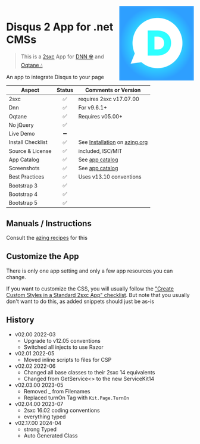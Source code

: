 <img src="app-icon.png" align="right" width="200px">

# Disqus 2 App for .net CMSs

> This is a [2sxc](https://2sxc.org) App for [DNN ☢️](https://www.dnnsoftware.com/) and [Oqtane 💧](https://www.oqtane.org/)

An app to integrate Disqus to your page

| Aspect              | Status | Comments or Version
| ------------------- | :----: | -------------------
| 2sxc                | ✅    | requires 2sxc v17.07.00
| Dnn                 | ✅    | For v9.6.1+
| Oqtane              | ✅    | Requires v05.00+
| No jQuery           | ✅    | 
| Live Demo           | ➖    |
| Install Checklist   | ✅    | See [Installation](https://azing.org/2sxc/r/fT9O-8LH) on [azing.org](https://azing.org/2sxc)
| Source & License    | ✅    | included, ISC/MIT
| App Catalog         | ✅    | See [app catalog](https://2sxc.org/en/apps/app/disqus-app-v3-hybrid-for-dnn-and-oqtane)
| Screenshots         | ✅    | See [app catalog](https://2sxc.org/en/apps/app/disqus-app-v3-hybrid-for-dnn-and-oqtane)
| Best Practices      | ✅    | Uses v13.10 conventions
| Bootstrap 3         | ✅    |
| Bootstrap 4         | ✅    |
| Bootstrap 5         | ✅    |

## Manuals / Instructions

Consult the [azing recipes](https://azing.org/2sxc/l/Mek_MCqz/app-disqus) for this

## Customize the App

There is only one app setting and only a few app resources you can change.

If you want to customize the CSS, you will usually follow the ["Create Custom Styles in a Standard 2sxc App" checklist](https://azing.org/2sxc/r/gg_aB9FD).
But note that you usually don't want to do this, as added snippets should just be as-is

## History

* v02.00 2022-03
  * Upgrade to v12.05 conventions
  * Switched all injects to use Razor
* v02.01 2022-05
  * Moved inline scripts to files for CSP
* v02.02 2022-06
  * Changed all base classes to their 2sxc 14 equivalents 
  * Changed from GetService<> to the new ServiceKit14
* v02.03.00 2023-05
  * Removed _ from Filenames
  * Replaced turnOn Tag with `Kit.Page.TurnOn`
* v02.04.00 2023-07
  * 2sxc 16.02 coding conventions
  * everything typed
* v02.17.00 2024-04
  * strong Typed
  * Auto Generated Class

